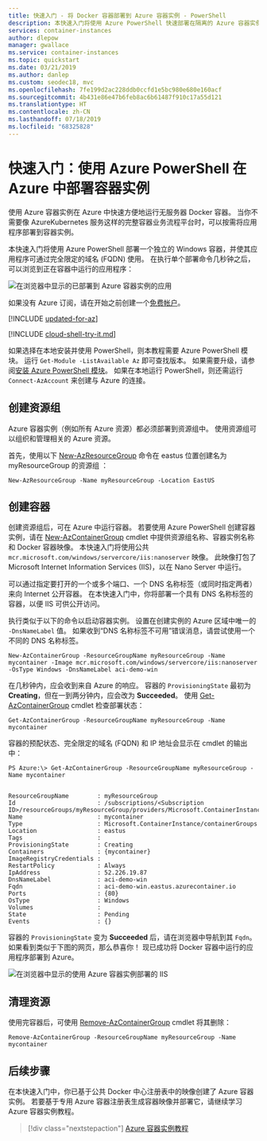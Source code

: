 ```yaml
---
title: 快速入门 - 将 Docker 容器部署到 Azure 容器实例 - PowerShell
description: 本快速入门将使用 Azure PowerShell 快速部署在隔离的 Azure 容器实例中运行的容器化 Web 应用
services: container-instances
author: dlepow
manager: gwallace
ms.service: container-instances
ms.topic: quickstart
ms.date: 03/21/2019
ms.author: danlep
ms.custom: seodec18, mvc
ms.openlocfilehash: 7fe199d2ac228ddb0ccfd1e5bc980e680e160acf
ms.sourcegitcommit: 4b431e86e47b6feb8ac6b61487f910c17a55d121
ms.translationtype: HT
ms.contentlocale: zh-CN
ms.lasthandoff: 07/18/2019
ms.locfileid: "68325828"
---
```

# <a name="quickstart-deploy-a-container-instance-in-azure-using-azure-powershell"></a>快速入门：使用 Azure PowerShell 在 Azure 中部署容器实例

使用 Azure 容器实例在 Azure 中快速方便地运行无服务器 Docker 容器。 当你不需要像 AzureKubernetes 服务这样的完整容器业务流程平台时，可以按需将应用程序部署到容器实例。

本快速入门将使用 Azure PowerShell 部署一个独立的 Windows 容器，并使其应用程序可通过完全限定的域名 (FQDN) 使用。 在执行单个部署命令几秒钟之后，可以浏览到正在容器中运行的应用程序：

![在浏览器中显示的已部署到 Azure 容器实例的应用][qs-powershell-01]

如果没有 Azure 订阅，请在开始之前创建一个[免费帐户](https://azure.microsoft.com/free/)。

[!INCLUDE [updated-for-az](../../includes/updated-for-az.md)]

[!INCLUDE [cloud-shell-try-it.md](../../includes/cloud-shell-try-it.md)]

如果选择在本地安装并使用 PowerShell，则本教程需要 Azure PowerShell 模块。 运行 `Get-Module -ListAvailable Az` 即可查找版本。 如果需要升级，请参阅[安装 Azure PowerShell 模块](/powershell/azure/install-Az-ps)。 如果在本地运行 PowerShell，则还需运行 `Connect-AzAccount` 来创建与 Azure 的连接。

## <a name="create-a-resource-group"></a>创建资源组

Azure 容器实例（例如所有 Azure 资源）都必须部署到资源组中。 使用资源组可以组织和管理相关的 Azure 资源。

首先，使用以下 [New-AzResourceGroup][New-AzResourceGroup] 命令在 eastus 位置创建名为 myResourceGroup 的资源组   ：

 ```azurepowershell-interactive
New-AzResourceGroup -Name myResourceGroup -Location EastUS
```

## <a name="create-a-container"></a>创建容器

创建资源组后，可在 Azure 中运行容器。 若要使用 Azure PowerShell 创建容器实例，请在 [New-AzContainerGroup][New-AzContainerGroup] cmdlet 中提供资源组名称、容器实例名称和 Docker 容器映像。 本快速入门将使用公共 `mcr.microsoft.com/windows/servercore/iis:nanoserver` 映像。 此映像打包了 Microsoft Internet Information Services (IIS)，以在 Nano Server 中运行。

可以通过指定要打开的一个或多个端口、一个 DNS 名称标签（或同时指定两者）来向 Internet 公开容器。 在本快速入门中，你将部署一个具有 DNS 名称标签的容器，以便 IIS 可供公开访问。

执行类似于以下的命令以启动容器实例。 设置在创建实例的 Azure 区域中唯一的 `-DnsNameLabel` 值。 如果收到“DNS 名称标签不可用”错误消息，请尝试使用一个不同的 DNS 名称标签。

 ```azurepowershell-interactive
New-AzContainerGroup -ResourceGroupName myResourceGroup -Name mycontainer -Image mcr.microsoft.com/windows/servercore/iis:nanoserver -OsType Windows -DnsNameLabel aci-demo-win
```

在几秒钟内，应会收到来自 Azure 的响应。 容器的 `ProvisioningState` 最初为 **Creating**，但在一到两分钟内，应会改为 **Succeeded**。 使用 [Get-AzContainerGroup][Get-AzContainerGroup] cmdlet 检查部署状态：

 ```azurepowershell-interactive
Get-AzContainerGroup -ResourceGroupName myResourceGroup -Name mycontainer
```

容器的预配状态、完全限定的域名 (FQDN) 和 IP 地址会显示在 cmdlet 的输出中：

```console
PS Azure:\> Get-AzContainerGroup -ResourceGroupName myResourceGroup -Name mycontainer


ResourceGroupName        : myResourceGroup
Id                       : /subscriptions/<Subscription ID>/resourceGroups/myResourceGroup/providers/Microsoft.ContainerInstance/containerGroups/mycontainer
Name                     : mycontainer
Type                     : Microsoft.ContainerInstance/containerGroups
Location                 : eastus
Tags                     :
ProvisioningState        : Creating
Containers               : {mycontainer}
ImageRegistryCredentials :
RestartPolicy            : Always
IpAddress                : 52.226.19.87
DnsNameLabel             : aci-demo-win
Fqdn                     : aci-demo-win.eastus.azurecontainer.io
Ports                    : {80}
OsType                   : Windows
Volumes                  :
State                    : Pending
Events                   : {}
```

容器的 `ProvisioningState` 变为 **Succeeded** 后，请在浏览器中导航到其 `Fqdn`。 如果看到类似于下图的网页，那么恭喜你！ 现已成功将 Docker 容器中运行的应用程序部署到 Azure。

![在浏览器中显示的使用 Azure 容器实例部署的 IIS][qs-powershell-01]

## <a name="clean-up-resources"></a>清理资源

使用完容器后，可使用 [Remove-AzContainerGroup][Remove-AzContainerGroup] cmdlet 将其删除：

 ```azurepowershell-interactive
Remove-AzContainerGroup -ResourceGroupName myResourceGroup -Name mycontainer
```

## <a name="next-steps"></a>后续步骤

在本快速入门中，你已基于公共 Docker 中心注册表中的映像创建了 Azure 容器实例。 若要基于专用 Azure 容器注册表生成容器映像并部署它，请继续学习 Azure 容器实例教程。

> [!div class="nextstepaction"]
> [Azure 容器实例教程](./container-instances-tutorial-prepare-app.md)

<!-- IMAGES -->
[qs-powershell-01]: ./media/container-instances-quickstart-powershell/qs-powershell-01.png

<!-- LINKS -->
[New-AzResourceGroup]: /powershell/module/az.resources/new-Azresourcegroup
[New-AzContainerGroup]: /powershell/module/az.containerinstance/new-Azcontainergroup
[Get-AzContainerGroup]: /powershell/module/az.containerinstance/get-Azcontainergroup
[Remove-AzContainerGroup]: /powershell/module/az.containerinstance/remove-Azcontainergroup
